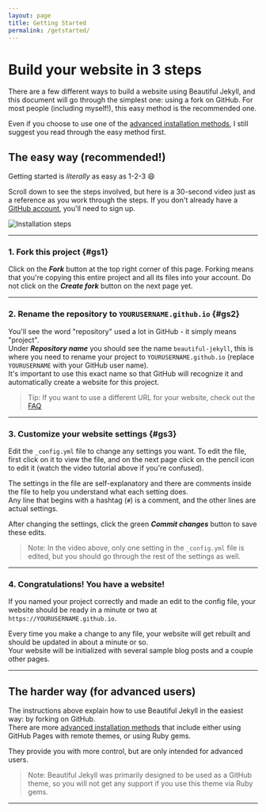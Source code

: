 ```yaml
---
layout: page
title: Getting Started
permalink: /getstarted/
---
```


# Build your website in 3 steps

There are a few different ways to build a website using Beautiful Jekyll, and this document will go through the simplest one: using a fork on GitHub. For most people (including myself!), this easy method is the recommended one.

Even if you choose to use one of the [advanced installation methods](https://beautifuljekyll.com/getstarted/#install-steps-hard), I still suggest you read through the easy method first.

## The easy way (recommended!)

Getting started is *literally* as easy as 1-2-3 😄

Scroll down to see the steps involved, but here is a 30-second video just as a reference as you work through the steps. If you don't already have a [GitHub account](https://github.com), you'll need to sign up.

![Installation steps](https://beautifuljekyll.com/assets/img/install-steps.gif)

---

### 1. Fork this project {#gs1}

Click on the __*Fork*__ button at the top right corner of this page. Forking means that you're copying this entire project and all its files into your account. Do not click on the __*Create fork*__ button on the next page yet.

---

### 2. Rename the repository to `YOURUSERNAME.github.io` {#gs2}

You'll see the word "repository" used a lot in GitHub - it simply means "project".  
Under __*Repository name*__ you should see the name `beautiful-jekyll`, this is where you need to rename your project to `YOURUSERNAME.github.io` (replace `YOURUSERNAME` with your GitHub user name).  
It's important to use this exact name so that GitHub will recognize it and automatically create a website for this project.   

> Tip: If you want to use a different URL for your website, check out the [FAQ](https://beautifuljekyll.com/faq/#custom-domain)

---

### 3. Customize your website settings {#gs3}

Edit the `_config.yml` file to change any settings you want. To edit the file, first click on it to view the file, and on the next page click on the pencil icon to edit it (watch the video tutorial above if you're confused).  

The settings in the file are self-explanatory and there are comments inside the file to help you understand what each setting does.  
Any line that begins with a hashtag (`#`) is a comment, and the other lines are actual settings.  

After changing the settings, click the green __*Commit changes*__ button to save these edits.

> Note: In the video above, only one setting in the `_config.yml` file is edited, but you should go through the rest of the settings as well.

---

### 4. Congratulations! You have a website!

If you named your project correctly and made an edit to the config file, your website should be ready in a minute or two at  
`https://YOURUSERNAME.github.io`.  

Every time you make a change to any file, your website will get rebuilt and should be updated in about a minute or so.  
Your website will be initialized with several sample blog posts and a couple other pages.

---

## The harder way (for advanced users)

The instructions above explain how to use Beautiful Jekyll in the easiest way: by forking on GitHub.  
There are more [advanced installation methods](https://beautifuljekyll.com/getstarted/#install-steps-hard) that include either using GitHub Pages with remote themes, or using Ruby gems.  

They provide you with more control, but are only intended for advanced users.

> Note: Beautiful Jekyll was primarily designed to be used as a GitHub theme, so you will not get any support if you use this theme via Ruby gems.

---

<!-- ========= STYLE BLOCK AT BOTTOM ========= -->
<style>
/* Step heading colors */
h3#gs1 { color: red; }
h3#gs2 { color: blue; }
h3#gs3 { color: green; }
</style>
